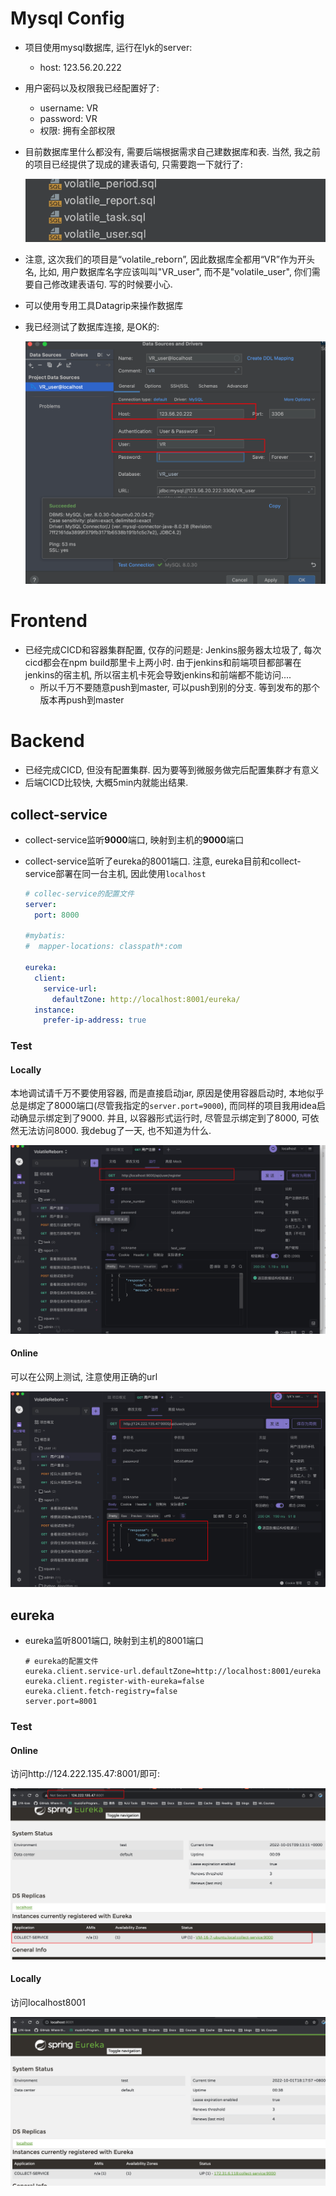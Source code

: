 # Mysql Config

* 项目使用mysql数据库, 运行在lyk的server:

  * host: 123.56.20.222

* 用户密码以及权限我已经配置好了:

  * username: VR
  * password: VR
  * 权限: 拥有全部权限

* 目前数据库里什么都没有, 需要后端根据需求自己建数据库和表. 当然, 我之前的项目已经提供了现成的建表语句, 只需要跑一下就行了:

  ![image-20220930230102774](./assets/建表语句.png)

* 注意, 这次我们的项目是“volatile_reborn”, 因此数据库全都用“VR”作为开头名, 比如, 用户数据库名字应该叫叫"VR_user", 而不是"volatile_user", 你们需要自己修改建表语句. 写的时候要小心.

* 可以使用专用工具Datagrip来操作数据库

* 我已经测试了数据库连接, 是OK的:

  ![image-20220930230242925](./assets/数据库连接成功.png)

# Frontend

* 已经完成CICD和容器集群配置, 仅存的问题是: Jenkins服务器太垃圾了, 每次cicd都会在npm build那里卡上两小时. 由于jenkins和前端项目都部署在jenkins的宿主机, 所以宿主机卡死会导致jenkins和前端都不能访问....
  * 所以千万不要随意push到master, 可以push到别的分支. 等到发布的那个版本再push到master

# Backend

* 已经完成CICD, 但没有配置集群. 因为要等到微服务做完后配置集群才有意义
* 后端CICD比较快, 大概5min内就能出结果.

## collect-service

* collect-service监听**9000**端口, 映射到主机的**9000**端口

* collect-service监听了eureka的8001端口. 注意, eureka目前和collect-service部署在同一台主机, 因此使用`localhost`

  ```yaml
  # collec-service的配置文件
  server:
    port: 8000
  
  #mybatis:
  #  mapper-locations: classpath*:com
  
  eureka:
    client:
      service-url:
        defaultZone: http://localhost:8001/eureka/
    instance:
      prefer-ip-address: true
  ```



### Test

#### Locally

本地调试请千万不要使用容器, 而是直接启动jar, 原因是使用容器启动时, 本地似乎总是绑定了8000端口(尽管我指定的`server.port=9000`), 而同样的项目我用idea启动确显示绑定到了9000. 并且, 以容器形式运行时, 尽管显示绑定到了8000, 可依然无法访问8000. 我debug了一天, 也不知道为什么.



![collect-test-locally](./assets/collect-test-locally.png)

#### Online

可以在公网上测试, 注意使用正确的url

![collect-test-online](./assets/collect-test-online.png)

## eureka

* eureka监听8001端口, 映射到主机的8001端口

  ```
  # eureka的配置文件
  eureka.client.service-url.defaultZone=http://localhost:8001/eureka
  eureka.client.register-with-eureka=false
  eureka.client.fetch-registry=false
  server.port=8001
  ```

  

### Test

#### Online

访问http://124.222.135.47:8001/即可:

![eureka-test-online](./assets/eureka-test-online.png)

#### Locally

访问localhost8001

<img src="./assets/eureka-test-locally.png" alt="eureka-test-locally" style="zoom:67%;" />